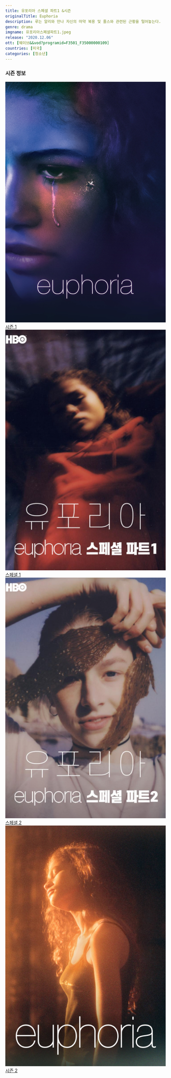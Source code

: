 ```yaml
---
title: 유포리아 스페셜 파트1 &시즌
originalTitle: Euphoria
description: 루는 알리와 만나 자신의 마약 복용 및 줄스와 관련된 근황을 털어놓는다.
genre: drama
imgname: 유포리아스페셜파트1.jpeg
release: "2020.12.06"
ott: [웨이브&&vod?programid=F3501_F35000000109]
countries: [미국]
categories: [청소년]
---
```


### 시즌 정보

<div class="season-list">
<div class="item">
<a href="/drama/유포리아시즌1" >
<img src="/poster/유포리아시즌1.jpeg" alt="유포리아시즌1 포스터 ">
시즌 1</a>
</div>

<div class="item">
<a href="/drama/유포리아스페셜파트1" >
<img src="/poster/유포리아스페셜파트1.jpeg" alt="유포리아스페셜파트1 포스터 ">
스페셜 1</a>
</div>

<div class="item">
<a href="/drama/유포리아스페셜파트2" >
<img src="/poster/유포리아스페셜파트2.jpeg" alt="유포리아스페셜파트2 포스터 ">
스페셜 2</a>
</div>

<div class="item">
<a href="/drama/유포리아시즌2" >
<img src="/poster/유포리아시즌2.jpeg" alt="유포리아시즌2 포스터 ">
시즌 2</a>
</div>
</div>
